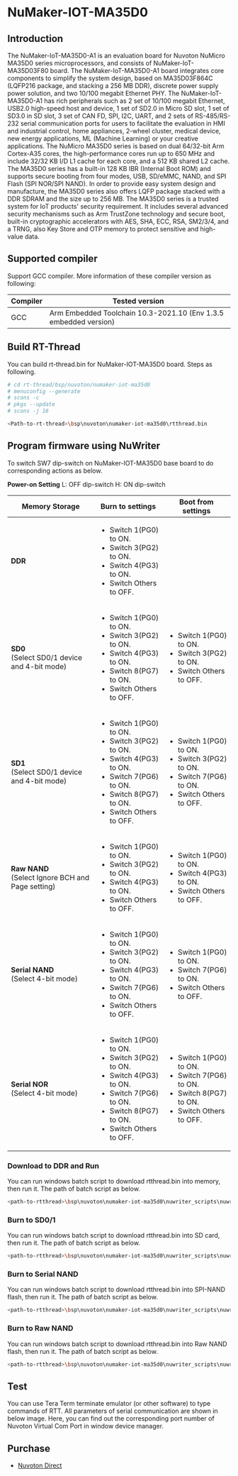 # **NuMaker-IOT-MA35D0**

## **Introduction**

The NuMaker-IoT-MA35D0-A1 is an evaluation board for Nuvoton NuMicro MA35D0 series microprocessors, and consists of NuMaker-IoT-MA35D03F80 board. The NuMaker-IoT-MA35D0-A1 board integrates core components to simplify the system design, based on MA35D03F864C (LQFP216 package, and stacking a 256 MB DDR), discrete power supply power solution, and two 10/100 megabit Ethernet PHY. The NuMaker-IoT-MA35D0-A1 has rich peripherals such as 2 set of 10/100 megabit Ethernet, USB2.0 high-speed host and device, 1 set of SD2.0 in Micro SD slot, 1 set of SD3.0 in SD slot, 3 set of CAN FD, SPI, I2C, UART, and 2 sets of RS-485/RS-232 serial communication ports for users to facilitate the evaluation in HMI and industrial control, home appliances, 2-wheel cluster, medical device, new energy applications, ML (Machine Learning) or your creative applications. The NuMicro MA35D0 series is based on dual 64/32-bit Arm Cortex-A35 cores, the high-performance cores run up to 650 MHz and include 32/32 KB I/D L1 cache for each core, and a 512 KB shared L2 cache. The MA35D0 series has a built-in 128 KB IBR (Internal Boot ROM) and supports secure booting from four modes, USB, SD/eMMC, NAND, and SPI Flash (SPI NOR/SPI NAND). In order to provide easy system design and manufacture, the MA35D0 series also offers LQFP package stacked with a DDR SDRAM and the size up to 256 MB. The MA35D0 series is a trusted system for IoT products' security requirement. It includes several advanced security mechanisms such as Arm TrustZone technology and secure boot, built-in cryptographic accelerators with AES, SHA, ECC, RSA, SM2/3/4, and a TRNG, also Key Store and OTP memory to protect sensitive and high-value data.

## **Supported compiler**

Support GCC compiler. More information of these compiler version as following:

| Compiler | Tested version |
| -- | -- |
| GCC | Arm Embedded Toolchain 10.3-2021.10 (Env 1.3.5 embedded version)|

## **Build RT-Thread**

You can build rt-thread.bin for NuMaker-IOT-MA35D0 board. Steps as following.

```bash
# cd rt-thread/bsp/nuvoton/numaker-iot-ma35d0
# menuconfig --generate
# scons -c
# pkgs --update
# scons -j 16

<Path-to-rt-thread>\bsp\nuvoton\numaker-iot-ma35d0\rtthread.bin
```

## **Program firmware using NuWriter**

To switch SW7 dip-switch on NuMaker-IOT-MA35D0 base board to do corresponding  actions as below.

**Power-on Setting**
L: OFF dip-switch
H: ON dip-switch

| Memory Storage | **Burn to** settings | **Boot from** settings |
|--|--|--|
| **DDR** | <ul><li>Switch 1(PG0) to ON.</li><li>Switch 3(PG2) to ON.</li><li>Switch 4(PG3) to ON.</li><li>Switch Others to OFF.</li></ul> |  |
| **SD0**<br>(Select SD0/1 device and 4-bit mode) | <ul><li>Switch 1(PG0) to ON.</li><li>Switch 3(PG2) to ON.</li><li>Switch 4(PG3) to ON.</li><li>Switch 8(PG7) to ON.</li><li>Switch Others to OFF.</li></ul> | <ul><li>Switch 1(PG0) to ON.</li><li>Switch 3(PG2) to ON.</li><li>Switch Others to OFF.</li></ul> |
| **SD1**<br>(Select SD0/1 device and 4-bit mode) | <ul><li>Switch 1(PG0) to ON.</li><li>Switch 3(PG2) to ON.</li><li>Switch 4(PG3) to ON.</li><li>Switch 7(PG6) to ON.</li><li>Switch 8(PG7) to ON.</li><li>Switch Others to OFF.</li></ul> | <ul><li>Switch 1(PG0) to ON.</li><li>Switch 3(PG2) to ON.</li><li>Switch 7(PG6) to ON.</li><li>Switch Others to OFF.</li></ul> |
| **Raw NAND**<br>(Select Ignore BCH and Page setting) | <ul><li>Switch 1(PG0) to ON.</li><li>Switch 3(PG2) to ON.</li><li>Switch 4(PG3) to ON.</li><li>Switch Others to OFF.</li></ul> | <ul><li>Switch 1(PG0) to ON.</li><li>Switch 4(PG3) to ON.</li><li>Switch Others to OFF.</li></ul> |
| **Serial NAND**<br>(Select 4-bit mode) | <ul><li>Switch 1(PG0) to ON.</li><li>Switch 3(PG2) to ON.</li><li>Switch 4(PG3) to ON.</li><li>Switch 7(PG6) to ON.</li><li>Switch Others to OFF.</li></ul> | <ul><li>Switch 1(PG0) to ON.</li><li>Switch 7(PG6) to ON.</li><li>Switch Others to OFF.</li></ul> |
| **Serial NOR**<br>(Select 4-bit mode) | <ul><li>Switch 1(PG0) to ON.</li><li>Switch 3(PG2) to ON.</li><li>Switch 4(PG3) to ON.</li><li>Switch 7(PG6) to ON.</li><li>Switch 8(PG7) to ON.</li><li>Switch Others to OFF.</li></ul> | <ul><li>Switch 1(PG0) to ON.</li><li>Switch 7(PG6) to ON.</li><li>Switch 8(PG7) to ON.</li><li>Switch Others to OFF.</li></ul> |

### **Download to DDR and Run**

You can run windows batch script to download rtthread.bin into memory, then run it. The path of batch script as below.

```bash
<path-to-rtthread>\bsp\nuvoton\numaker-iot-ma35d0\nuwriter_scripts\nuwriter_ddr_download_and_run.bat
```

### **Burn to SD0/1**

You can run windows batch script to download rtthread.bin into SD card, then run it. The path of batch script as below.

```bash
<path-to-rtthread>\bsp\nuvoton\numaker-iot-ma35d0\nuwriter_scripts\nuwriter_program_sd.bat
```

### **Burn to Serial NAND**

You can run windows batch script to download rtthread.bin into SPI-NAND flash, then run it. The path of batch script as below.

```bash
<path-to-rtthread>\bsp\nuvoton\numaker-iot-ma35d0\nuwriter_scripts\nuwriter_program_spinand.bat
```

### **Burn to Raw NAND**

You can run windows batch script to download rtthread.bin into Raw NAND flash, then run it. The path of batch script as below.

```bash
<path-to-rtthread>\bsp\nuvoton\numaker-iot-ma35d0\nuwriter_scripts\nuwriter_program_rawnand.bat
```

## **Test**

You can use Tera Term terminate emulator (or other software) to type commands of RTT. All parameters of serial communication are shown in below image. Here, you can find out the corresponding port number of Nuvoton Virtual Com Port in window device manager.

## **Purchase**

* [Nuvoton Direct](https://direct.nuvoton.com/en/numaker-iot-ma35d0)

